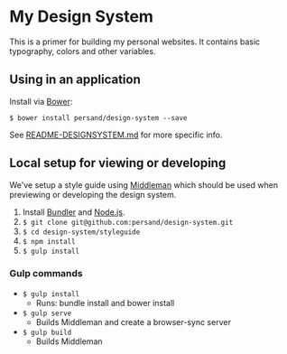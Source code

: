 # My Design System

This is a primer for building my personal websites. It contains basic typography, colors and other variables.

## Using in an application

Install via [Bower](http://bower.io):

`$ bower install persand/design-system --save`

See [README-DESIGNSYSTEM.md](https://github.com/persand/design-system/blob/master/README-DESIGNSYSTEM.md) for more specific info.

## Local setup for viewing or developing

We've setup a style guide using [Middleman](https://middlemanapp.com) which should be used when previewing or developing the design system.

1. Install [Bundler](https://rubygems.org/gems/bundler) and [Node.js](http://nodejs.org).
2. `$ git clone git@github.com:persand/design-system.git`
3. `$ cd design-system/styleguide`
4. `$ npm install`
5. `$ gulp install`

### Gulp commands

- `$ gulp install`
    - Runs: bundle install and bower install
- `$ gulp serve`
    - Builds Middleman and create a browser-sync server
- `$ gulp build`
    - Builds Middleman

